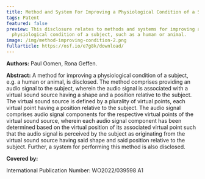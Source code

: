```yaml
---
title: Method and System For Improving a Physiological Condition of a Subject
tags: Patent
featured: false
preview: This disclosure relates to methods and systems for improving a
  physiological condition of a subject, such as a human or animal.
image: /img/method-improving-condition-2.png
fullarticle: https://osf.io/e7g8k/download/
---
```

**Authors:** Paul Oomen, Rona Geffen.

**Abstract:** A method for improving a physiological condition of a subject, e.g. a human or animal, is disclosed. The method comprises providing an audio signal to the subject, wherein the audio signal is associated with a virtual sound source having a shape and a position relative to the subject. The virtual sound source is defined by a plurality of virtual points, each virtual point having a position relative to the subject. The audio signal comprises audio signal components for the respective virtual points of the virtual sound source, wherein each audio signal component has been determined based on the virtual position of its associated virtual point such that the audio signal is perceived by the subject as originating from the virtual sound source having said shape and said position relative to the subject. Further, a system for performing this method is also disclosed.

**Covered by:**

International Publication Number: WO2022/039598 A1
